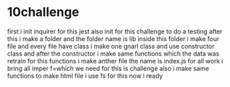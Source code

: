# 10challenge
first i init inquirer for this
jest also init for this challenge to do a testing
after this i make a folder and the folder name is lib
inside this folder i make four file 
and every file have class i make one gnarl class and use constructor class
and after the constructor i make same functions which the data was retrain for this functions
i make anther file the name is index.js for all work
i bring all imper f=which we need for this is challenge 
also i make same functions to make html file i use fs for this now i ready
